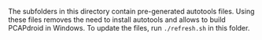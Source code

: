 The subfolders in this directory contain pre-generated autotools files. Using these files removes the need to install autotools and allows to build PCAPdroid in Windows.
To update the files, run `./refresh.sh` in this folder.
